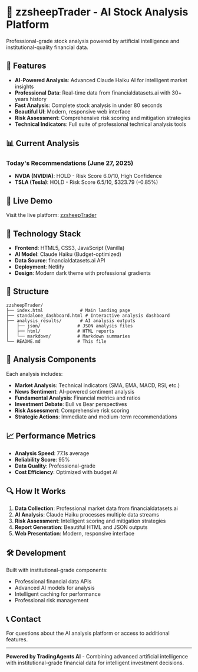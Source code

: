 # 🐑 zzsheepTrader - AI Stock Analysis Platform

Professional-grade stock analysis powered by artificial intelligence and institutional-quality financial data.

## 🌟 Features

- **AI-Powered Analysis**: Advanced Claude Haiku AI for intelligent market insights
- **Professional Data**: Real-time data from financialdatasets.ai with 30+ years history
- **Fast Analysis**: Complete stock analysis in under 80 seconds
- **Beautiful UI**: Modern, responsive web interface
- **Risk Assessment**: Comprehensive risk scoring and mitigation strategies
- **Technical Indicators**: Full suite of professional technical analysis tools

## 📊 Current Analysis

### Today's Recommendations (June 27, 2025)

- **NVDA (NVIDIA)**: HOLD - Risk Score 6.0/10, High Confidence
- **TSLA (Tesla)**: HOLD - Risk Score 6.5/10, $323.79 (-0.85%)

## 🚀 Live Demo

Visit the live platform: [zzsheepTrader](https://fantastic-otter-64527c.netlify.app/)

## 🔧 Technology Stack

- **Frontend**: HTML5, CSS3, JavaScript (Vanilla)
- **AI Model**: Claude Haiku (Budget-optimized)
- **Data Source**: financialdatasets.ai API
- **Deployment**: Netlify
- **Design**: Modern dark theme with professional gradients

## 📁 Structure

```
zzsheepTrader/
├── index.html              # Main landing page
├── standalone_dashboard.html # Interactive analysis dashboard
├── analysis_results/       # AI analysis outputs
│   ├── json/              # JSON analysis files
│   ├── html/              # HTML reports
│   └── markdown/          # Markdown summaries
└── README.md              # This file
```

## 🎯 Analysis Components

Each analysis includes:

- **Market Analysis**: Technical indicators (SMA, EMA, MACD, RSI, etc.)
- **News Sentiment**: AI-powered sentiment analysis
- **Fundamental Analysis**: Financial metrics and ratios
- **Investment Debate**: Bull vs Bear perspectives
- **Risk Assessment**: Comprehensive risk scoring
- **Strategic Actions**: Immediate and medium-term recommendations

## 📈 Performance Metrics

- **Analysis Speed**: 77.1s average
- **Reliability Score**: 95%
- **Data Quality**: Professional-grade
- **Cost Efficiency**: Optimized with budget AI

## 🔍 How It Works

1. **Data Collection**: Professional market data from financialdatasets.ai
2. **AI Analysis**: Claude Haiku processes multiple data streams
3. **Risk Assessment**: Intelligent scoring and mitigation strategies
4. **Report Generation**: Beautiful HTML and JSON outputs
5. **Web Presentation**: Modern, responsive interface

## 🛠️ Development

Built with institutional-grade components:
- Professional financial data APIs
- Advanced AI models for analysis
- Intelligent caching for performance
- Professional risk management

## 📞 Contact

For questions about the AI analysis platform or access to additional features.

---

**Powered by TradingAgents AI** - Combining advanced artificial intelligence with institutional-grade financial data for intelligent investment decisions.
